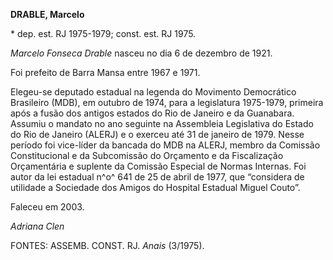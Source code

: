**DRABLE, Marcelo**

\* dep. est. RJ 1975-1979; const. est. RJ 1975.

*Marcelo Fonseca Drable* nasceu no dia 6 de dezembro de 1921.

Foi prefeito de Barra Mansa entre 1967 e 1971.

Elegeu-se deputado estadual na legenda do Movimento Democrático
Brasileiro (MDB), em outubro de 1974, para a legislatura 1975-1979,
primeira após a fusão dos antigos estados do Rio de Janeiro e da
Guanabara. Assumiu o mandato no ano seguinte na Assembleia Legislativa
do Estado do Rio de Janeiro (ALERJ) e o exerceu até 31 de janeiro de
1979. Nesse período foi vice-líder da bancada do MDB na ALERJ, membro da
Comissão Constitucional e da Subcomissão do Orçamento e da Fiscalização
Orçamentária e suplente da Comissão Especial de Normas Internas. Foi
autor da lei estadual n^o^ 641 de 25 de abril de 1977, que “considera de
utilidade a Sociedade dos Amigos do Hospital Estadual Miguel Couto”.

Faleceu em 2003.

*Adriana Clen*

FONTES: ASSEMB. CONST. RJ. *Anais* (3/1975).
